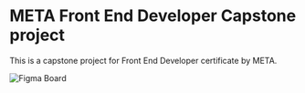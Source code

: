 # META Front End Developer Capstone project

This is a capstone project for Front End Developer certificate by META.

![Figma Board](littlelemon\screenshots\LittleLemonCapstone.png)

